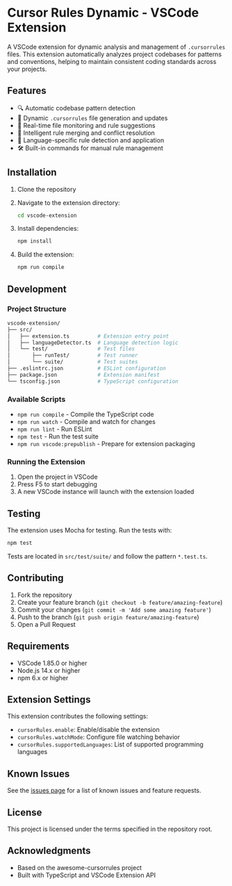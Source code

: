 # Cursor Rules Dynamic - VSCode Extension

A VSCode extension for dynamic analysis and management of `.cursorrules` files. This extension automatically analyzes project codebases for patterns and conventions, helping to maintain consistent coding standards across your projects.

## Features

- 🔍 Automatic codebase pattern detection
- 📝 Dynamic `.cursorrules` file generation and updates
- 🔄 Real-time file monitoring and rule suggestions
- 🔀 Intelligent rule merging and conflict resolution
- 🎯 Language-specific rule detection and application
- 🛠️ Built-in commands for manual rule management

## Installation

1. Clone the repository
2. Navigate to the extension directory:

   ```bash
   cd vscode-extension
   ```

3. Install dependencies:

   ```bash
   npm install
   ```

4. Build the extension:

   ```bash
   npm run compile
   ```

## Development

### Project Structure

```bash
vscode-extension/
├── src/
│   ├── extension.ts         # Extension entry point
│   ├── languageDetector.ts  # Language detection logic
│   └── test/                # Test files
│       ├── runTest/         # Test runner
│       └── suite/           # Test suites
├── .eslintrc.json           # ESLint configuration
├── package.json             # Extension manifest
└── tsconfig.json            # TypeScript configuration
```

### Available Scripts

- `npm run compile` - Compile the TypeScript code
- `npm run watch` - Compile and watch for changes
- `npm run lint` - Run ESLint
- `npm test` - Run the test suite
- `npm run vscode:prepublish` - Prepare for extension packaging

### Running the Extension

1. Open the project in VSCode
2. Press F5 to start debugging
3. A new VSCode instance will launch with the extension loaded

## Testing

The extension uses Mocha for testing. Run the tests with:

```bash
npm test
```

Tests are located in `src/test/suite/` and follow the pattern `*.test.ts`.

## Contributing

1. Fork the repository
2. Create your feature branch (`git checkout -b feature/amazing-feature`)
3. Commit your changes (`git commit -m 'Add some amazing feature'`)
4. Push to the branch (`git push origin feature/amazing-feature`)
5. Open a Pull Request

## Requirements

- VSCode 1.85.0 or higher
- Node.js 14.x or higher
- npm 6.x or higher

## Extension Settings

This extension contributes the following settings:

* `cursorRules.enable`: Enable/disable the extension
* `cursorRules.watchMode`: Configure file watching behavior
* `cursorRules.supportedLanguages`: List of supported programming languages

## Known Issues

See the [issues page](https://github.com/garotm/awesome-cursorrules-dynamic/issues) for a list of known issues and feature requests.

## License

This project is licensed under the terms specified in the repository root.

## Acknowledgments

- Based on the awesome-cursorrules project
- Built with TypeScript and VSCode Extension API
